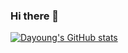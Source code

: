 ### Hi there 👋

<!--
**arittung/arittung** is a ✨ _special_ ✨ repository because its `README.md` (this file) appears on your GitHub profile.

Here are some ideas to get you started:

- 🔭 I’m currently working on ...
- 🌱 I’m currently learning ...
- 👯 I’m looking to collaborate on ...
- 🤔 I’m looking for help with ...
- 💬 Ask me about ...
- 📫 How to reach me: ...
- 😄 Pronouns: ...
- ⚡ Fun fact: ...
-->
[![Dayoung's GitHub stats](https://github-readme-stats.vercel.app/api?username=arittung&count_private=true&theme=dracula&show_icons=true)](https://github.com/arittung/github-readme-stats)
